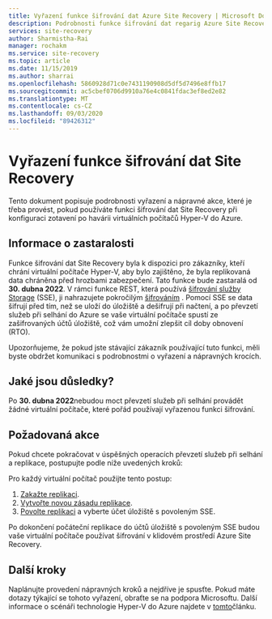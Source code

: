 ```yaml
---
title: Vyřazení funkce šifrování dat Azure Site Recovery | Microsoft Docs
description: Podrobnosti funkce šifrování dat regarig Azure Site Recovery
services: site-recovery
author: Sharmistha-Rai
manager: rochakm
ms.service: site-recovery
ms.topic: article
ms.date: 11/15/2019
ms.author: sharrai
ms.openlocfilehash: 5860928d71c0e7431190908d5df5d7496e8ffb17
ms.sourcegitcommit: ac5cbef0706d9910a76e4c0841fdac3ef8ed2e82
ms.translationtype: MT
ms.contentlocale: cs-CZ
ms.lasthandoff: 09/03/2020
ms.locfileid: "89426312"
---
```

# <a name="deprecation-of-site-recovery-data-encryption-feature"></a>Vyřazení funkce šifrování dat Site Recovery

Tento dokument popisuje podrobnosti vyřazení a nápravné akce, které je třeba provést, pokud používáte funkci šifrování dat Site Recovery při konfiguraci zotavení po havárii virtuálních počítačů Hyper-V do Azure. 

## <a name="deprecation-information"></a>Informace o zastaralosti


Funkce šifrování dat Site Recovery byla k dispozici pro zákazníky, kteří chrání virtuální počítače Hyper-V, aby bylo zajištěno, že byla replikovaná data chráněna před hrozbami zabezpečení. Tato funkce bude zastaralá od **30. dubna 2022**. V rámci funkce REST, která používá [šifrování služby Storage](../storage/common/storage-service-encryption.md) (SSE), ji nahrazujete pokročilým [šifrováním](https://azure.microsoft.com/blog/azure-site-recovery-encryption-at-rest/) . Pomocí SSE se data šifrují před tím, než se uloží do úložiště a dešifrují při načtení, a po převzetí služeb při selhání do Azure se vaše virtuální počítače spustí ze zašifrovaných účtů úložiště, což vám umožní zlepšit cíl doby obnovení (RTO).

Upozorňujeme, že pokud jste stávající zákazník používající tuto funkci, měli byste obdržet komunikaci s podrobnostmi o vyřazení a nápravných krocích. 


## <a name="what-are-the-implications"></a>Jaké jsou důsledky?

Po **30. dubna 2022**nebudou moct převzetí služeb při selhání provádět žádné virtuální počítače, které pořád používají vyřazenou funkci šifrování. 

## <a name="required-action"></a>Požadovaná akce
Pokud chcete pokračovat v úspěšných operacích převzetí služeb při selhání a replikace, postupujte podle níže uvedených kroků:

Pro každý virtuální počítač použijte tento postup: 
1.  [Zakažte replikaci](./site-recovery-manage-registration-and-protection.md#disable-protection-for-a-hyper-v-virtual-machine-replicating-to-azure-using-the-system-center-vmm-to-azure-scenario).
2.  [Vytvořte novou zásadu replikace](./hyper-v-azure-tutorial.md#set-up-a-replication-policy).
3.  [Povolte replikaci](./hyper-v-vmm-azure-tutorial.md#enable-replication) a vyberte účet úložiště s povoleným SSE.

Po dokončení počáteční replikace do účtů úložiště s povoleným SSE budou vaše virtuální počítače používat šifrování v klidovém prostředí Azure Site Recovery.


## <a name="next-steps"></a>Další kroky
Naplánujte provedení nápravných kroků a nejdříve je spusťte. Pokud máte dotazy týkající se tohoto vyřazení, obraťte se na podpora Microsoftu. Další informace o scénáři technologie Hyper-V do Azure najdete v [tomto](hyper-v-vmm-architecture.md)článku.
